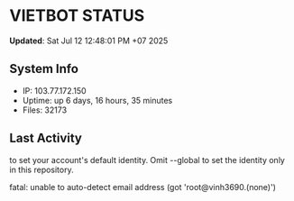 # VIETBOT STATUS
**Updated**: Sat Jul 12 12:48:01 PM +07 2025

## System Info
- IP: 103.77.172.150
- Uptime: up 6 days, 16 hours, 35 minutes
- Files: 32173

## Last Activity

to set your account's default identity.
Omit --global to set the identity only in this repository.

fatal: unable to auto-detect email address (got 'root@vinh3690.(none)')
